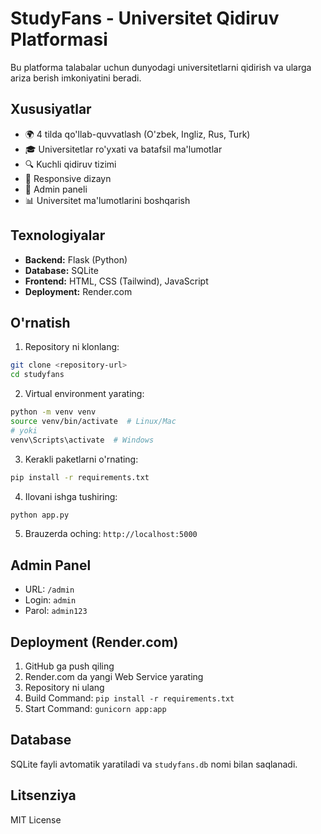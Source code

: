 # StudyFans - Universitet Qidiruv Platformasi

Bu platforma talabalar uchun dunyodagi universitetlarni qidirish va ularga ariza berish imkoniyatini beradi.

## Xususiyatlar

- 🌍 4 tilda qo'llab-quvvatlash (O'zbek, Ingliz, Rus, Turk)
- 🎓 Universitetlar ro'yxati va batafsil ma'lumotlar
- 🔍 Kuchli qidiruv tizimi
- 📱 Responsive dizayn
- 🔐 Admin paneli
- 📊 Universitet ma'lumotlarini boshqarish

## Texnologiyalar

- **Backend:** Flask (Python)
- **Database:** SQLite
- **Frontend:** HTML, CSS (Tailwind), JavaScript
- **Deployment:** Render.com

## O'rnatish

1. Repository ni klonlang:
```bash
git clone <repository-url>
cd studyfans
```

2. Virtual environment yarating:
```bash
python -m venv venv
source venv/bin/activate  # Linux/Mac
# yoki
venv\Scripts\activate  # Windows
```

3. Kerakli paketlarni o'rnating:
```bash
pip install -r requirements.txt
```

4. Ilovani ishga tushiring:
```bash
python app.py
```

5. Brauzerda oching: `http://localhost:5000`

## Admin Panel

- URL: `/admin`
- Login: `admin`
- Parol: `admin123`

## Deployment (Render.com)

1. GitHub ga push qiling
2. Render.com da yangi Web Service yarating
3. Repository ni ulang
4. Build Command: `pip install -r requirements.txt`
5. Start Command: `gunicorn app:app`

## Database

SQLite fayli avtomatik yaratiladi va `studyfans.db` nomi bilan saqlanadi.

## Litsenziya

MIT License

